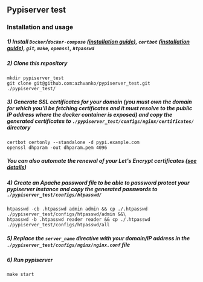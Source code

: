 ## Pypiserver test

### Installation and usage
##### 1) Install `Docker`/`docker-compose` ([installation guide](https://docs.docker.com/engine/install/)), `certbot` ([installation guide](https://certbot.eff.org/instructions)), `git`, `make`, `openssl`, `htpasswd`
##### 2) Clone this repository
    mkdir pypiserver_test
    git clone git@github.com:azhvanko/pypiserver_test.git ./pypiserver_test/
##### 3) Generate SSL certificates for your domain (you must own the domain for which you’ll be fetching certificates and it must resolve to the public IP address where the docker container is exposed) and copy the generated certificates to `./pypiserver_test/configs/nginx/certificates/` directory
    certbot certonly --standalone -d pypi.example.com
    openssl dhparam -out dhparam.pem 4096
##### You can also automate the renewal of your Let's Encrypt certificates ([see details](https://eff-certbot.readthedocs.io/en/latest/using.html#setting-up-automated-renewal))
##### 4) Create an Apache password file to be able to password protect your pypiserver instance and copy the generated passwords to `./pypiserver_test/configs/htpasswd/`
    htpasswd -cb .htpasswd admin admin && cp ./.htpasswd ./pypiserver_test/configs/htpasswd/admin &&\
    htpasswd -b .htpasswd reader reader && cp ./.htpasswd ./pypiserver_test/configs/htpasswd/all
##### 5) Replace the `server_name` directive with your domain/IP address in the `./pypiserver_test/configs/nginx/nginx.conf` file
##### 6) Run pypiserver
    make start
